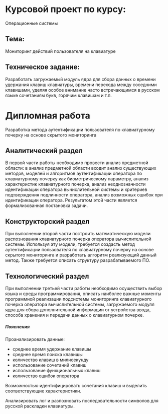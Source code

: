 # Курсовой проект по курсу:

Операционные системы

## Тема:

Мониторинг действий пользователя на клавиатуре

## Техническое задание:

Разработать загружаемый модуль ядра для сбора данных о времени удержания клавиш клавиатуры, времени перехода между соседними клавишами, уделяя особое внимание часто встречающимся в русском языке сочетаниям букв, горячим клавишам и т.п.


# Дипломная работа

Разработка метода аутентификации пользователя по клавиатурному почерку на основе скрытого мониторинга

## Аналитический раздел

В первой части работы необходимо провести анализ предметной области: в анализ предметной области входит анализ существующих методов, моделей и алгоритмов аутентификации оператора по клавиатурному почерку как биометрическому параметру, анализ характеристик клавиатурного почерка, анализ неоднозначности идентификации оператора вычислительной системы и критериев подтверждения подлинности оператора, анализ возможных ошибок при идентификации оператора. Результатом этой части является формализованная постановка задачи.

## Конструкторский раздел

При выполнении второй части построить математическую модели распознования клавиатурного почерка оператора вычислительной системы. Используя эту модели, требуется создасть метод аутентификации пользователя по клавиатурному почерку на основе скрытого мониторинга и разработать алгоритм реализующий данный метод. Также требуется описать структуру разрабатываемого ПО.

## Технологический раздел

При выполнении третьей части работы необходимо осуществить выбор языка и среды программирования, описать наиболее важные моменты программной реализации подсистемы мониторинга клавиатурного почерка оператора вычислительной системы, загружаемого модуля ядра для сбора дополнительной информации от устройства ввода, способа хранения и передачи данных о клавиатурном почерке.

##### Пояснения 

Проанализировать данные:

 * среднее время удержание клавишы
 * среднее время поиска клавишы
 * количество клавиш в милисекунду
 * использование сочетаний клавиш
 * использование функциональных клавиш
 * количество ошибок оператора
 
Возможностью идентифицировать сочетания клавиш и выделить соответствующие характеристики.

Анализировать лог и разпозновать последовательности символов для русской раскладки клавиатуры.

